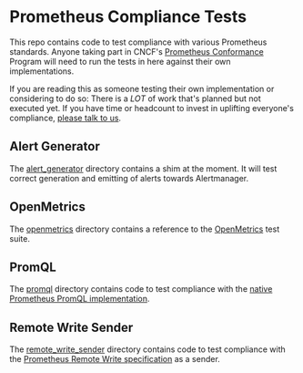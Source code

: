 # Prometheus Compliance Tests

This repo contains code to test compliance with various Prometheus standards. Anyone taking part in CNCF's [Prometheus Conformance](https://github.com/cncf/prometheus-conformance) Program will need to run the tests in here against their own implementations.

If you are reading this as someone testing their own implementation or considering to do so: There is a _LOT_ of work that's planned but not executed yet. If you have time or headcount to invest in uplifting everyone's compliance, [please talk to us](https://prometheus.io/community/).

## Alert Generator

The [alert_generator](alert_generator/README.md) directory contains a shim at the moment. It will test correct generation and emitting of alerts towards Alertmanager.

## OpenMetrics

The [openmetrics](openmetrics/README.md) directory contains a reference to the [OpenMetrics](https://github.com/OpenObservability/OpenMetrics/blob/main/specification/OpenMetrics.md) test suite.

## PromQL

The [promql](promql/README.md) directory contains code to test compliance with the [native Prometheus PromQL implementation](https://github.com/prometheus/prometheus/tree/main/promql).

## Remote Write Sender

The [remote_write_sender](remote_write_sender/README.md) directory contains code to test compliance with the [Prometheus Remote Write specification](https://docs.google.com/document/d/1LPhVRSFkGNSuU1fBd81ulhsCPR4hkSZyyBj1SZ8fWOM/edit#heading=h.n0d0vphea3fe) as a sender.
